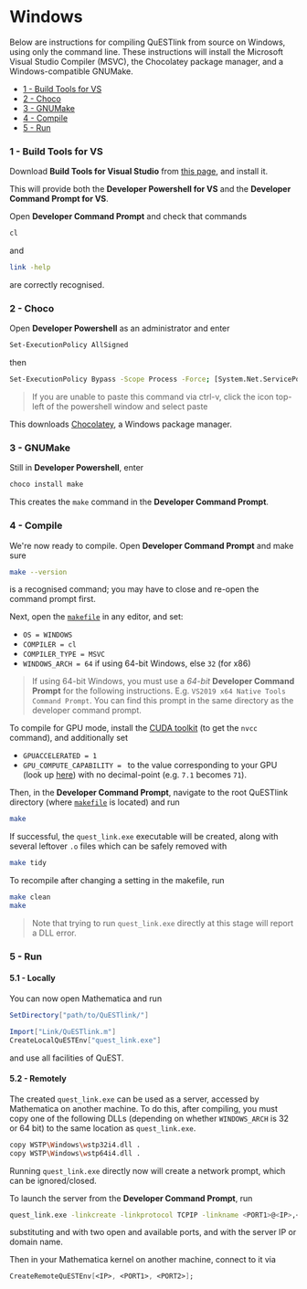 
# Windows

Below are instructions for compiling QuESTlink from source on Windows, using only the command line. These instructions will install the Microsoft Visual Studio Compiler (MSVC), the Chocolatey package manager, and a Windows-compatible GNUMake.

- [1 - Build Tools for VS](#1---build-tools-for-vs)
- [2 - Choco](#2---choco)
- [3 - GNUMake](#3---gnumake)
- [4 - Compile](#4---compile)
- [5 - Run](#5---run)

### 1 - Build Tools for VS

Download **Build Tools for Visual Studio**  from [this page](https://visualstudio.microsoft.com/downloads/#build-tools-for-visual-studio-2019), and install it. 

This will provide both the **Developer Powershell for VS** and the **Developer Command Prompt for VS**.

Open **Developer Command Prompt** and check that commands

```bash 
cl
```
and 
```bash 
link -help
```
are correctly recognised.

### 2 - Choco 

Open **Developer Powershell**  as an administrator and enter 
```bash 
Set-ExecutionPolicy AllSigned
``` 
then
```bash 
Set-ExecutionPolicy Bypass -Scope Process -Force; [System.Net.ServicePointManager]::SecurityProtocol = [System.Net.ServicePointManager]::SecurityProtocol -bor 3072; iex ((New-Object System.Net.WebClient).DownloadString('https://chocolatey.org/install.ps1'))
```

> If you are unable to paste this command via ctrl-v, click the icon top-left of the powershell window and select paste

This downloads [Chocolatey](https://chocolatey.org/), a Windows package manager.

### 3 - GNUMake 

Still in **Developer Powershell**, enter 
```bash 
choco install make
```
This creates the `make` command in the **Developer Command Prompt**.

### 4 - Compile 

We're now ready to compile. Open **Developer Command Prompt** and make sure 
```bash 
make --version
```
is a recognised command; you may have to close and re-open the command prompt first. 

Next, open the [`makefile`](../makefile) in any editor, and set:
- `OS = WINDOWS`
- `COMPILER = cl`
- `COMPILER_TYPE = MSVC`
- `WINDOWS_ARCH = 64` if using 64-bit Windows, else `32` (for x86)

> If using 64-bit Windows, you must use a *64-bit* **Developer Command Prompt** for the following instructions. E.g. `VS2019 x64 Native Tools Command Prompt`. You can find this prompt in the same directory as the developer command prompt. 

To compile for GPU mode, install the [CUDA toolkit](https://developer.nvidia.com/cuda-downloads) (to get the `nvcc` command), and additionally set
- `GPUACCELERATED = 1`
- `GPU_COMPUTE_CAPABILITY = ` to the value corresponding to your GPU (look up [here](https://developer.nvidia.com/cuda-gpus)) with no decimal-point (e.g. `7.1` becomes `71`).

Then, in the **Developer Command Prompt**, navigate to the root QuESTlink directory (where [`makefile`](../makefile) is located) and run 
```bash 
make
```
If successful, the `quest_link.exe` executable will be created, along with several leftover `.o` files which can be safely removed with 
```bash 
make tidy 
```
To recompile after changing a setting in the makefile, run
```bash
make clean
make
```

> Note that trying to run `quest_link.exe` directly at this stage will report a DLL error. 

### 5 - Run 

#### 5.1 - Locally

You can now open Mathematica and run 

```Mathematica 
SetDirectory["path/to/QuESTlink/"]

Import["Link/QuESTlink.m"]
CreateLocalQuESTEnv["quest_link.exe"]
```
and use all facilities of QuEST.



#### 5.2 - Remotely

The created `quest_link.exe` can be used as a server, accessed by Mathematica on another machine. To do this, after compiling, you must copy one of the following DLLs (depending on whether `WINDOWS_ARCH` is 32 or 64 bit) to the same location as `quest_link.exe`.

```bash 
copy WSTP\Windows\wstp32i4.dll .
copy WSTP\Windows\wstp64i4.dll .
```
Running `quest_link.exe` directly now will create a network prompt, which can be ignored/closed.

To launch the server from the **Developer Command Prompt**, run
```bash
quest_link.exe -linkcreate -linkprotocol TCPIP -linkname <PORT1>@<IP>,<PORT2>@<IP>
```
substituting <PORT1> and <PORT2> with two open and available ports, and <IP> with the server IP or domain name.

Then in your Mathematica kernel on another machine, connect to it via

```Mathematica
CreateRemoteQuESTEnv[<IP>, <PORT1>, <PORT2>];
```
